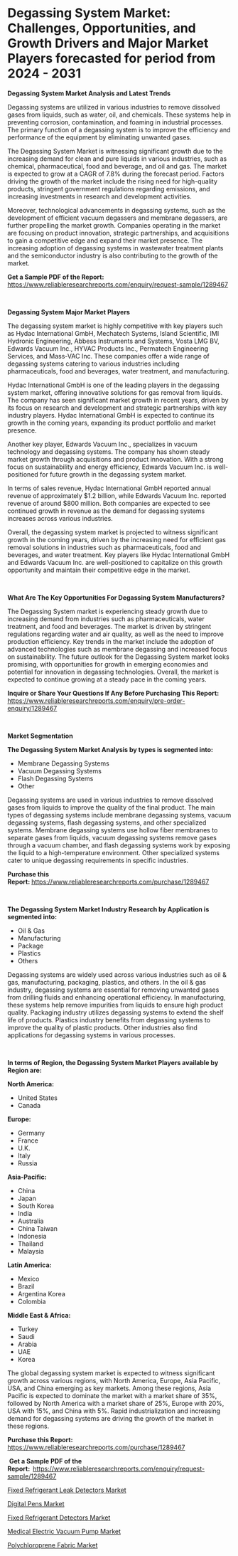 <p><h1>Degassing System Market: Challenges, Opportunities, and Growth Drivers and Major Market Players forecasted for period from 2024 - 2031</h1></p><p><strong>Degassing System Market Analysis and Latest Trends</strong></p>
<p><p>Degassing systems are utilized in various industries to remove dissolved gases from liquids, such as water, oil, and chemicals. These systems help in preventing corrosion, contamination, and foaming in industrial processes. The primary function of a degassing system is to improve the efficiency and performance of the equipment by eliminating unwanted gases.</p><p>The Degassing System Market is witnessing significant growth due to the increasing demand for clean and pure liquids in various industries, such as chemical, pharmaceutical, food and beverage, and oil and gas. The market is expected to grow at a CAGR of 7.8% during the forecast period. Factors driving the growth of the market include the rising need for high-quality products, stringent government regulations regarding emissions, and increasing investments in research and development activities.</p><p>Moreover, technological advancements in degassing systems, such as the development of efficient vacuum degassers and membrane degassers, are further propelling the market growth. Companies operating in the market are focusing on product innovation, strategic partnerships, and acquisitions to gain a competitive edge and expand their market presence. The increasing adoption of degassing systems in wastewater treatment plants and the semiconductor industry is also contributing to the growth of the market.</p></p>
<p><strong>Get a Sample PDF of the Report:&nbsp;</strong> <a href="https://www.reliableresearchreports.com/enquiry/request-sample/1289467">https://www.reliableresearchreports.com/enquiry/request-sample/1289467</a></p>
<p>&nbsp;</p>
<p><strong>Degassing System Major Market Players</strong></p>
<p><p>The degassing system market is highly competitive with key players such as Hydac International GmbH, Mechatech Systems, Island Scientific, IMI Hydronic Engineering, Abbess Instruments and Systems, Vosta LMG BV, Edwards Vacuum Inc., HYVAC Products Inc., Permatech Engineering Services, and Mass-VAC Inc. These companies offer a wide range of degassing systems catering to various industries including pharmaceuticals, food and beverages, water treatment, and manufacturing.</p><p>Hydac International GmbH is one of the leading players in the degassing system market, offering innovative solutions for gas removal from liquids. The company has seen significant market growth in recent years, driven by its focus on research and development and strategic partnerships with key industry players. Hydac International GmbH is expected to continue its growth in the coming years, expanding its product portfolio and market presence.</p><p>Another key player, Edwards Vacuum Inc., specializes in vacuum technology and degassing systems. The company has shown steady market growth through acquisitions and product innovation. With a strong focus on sustainability and energy efficiency, Edwards Vacuum Inc. is well-positioned for future growth in the degassing system market.</p><p>In terms of sales revenue, Hydac International GmbH reported annual revenue of approximately $1.2 billion, while Edwards Vacuum Inc. reported revenue of around $800 million. Both companies are expected to see continued growth in revenue as the demand for degassing systems increases across various industries.</p><p>Overall, the degassing system market is projected to witness significant growth in the coming years, driven by the increasing need for efficient gas removal solutions in industries such as pharmaceuticals, food and beverages, and water treatment. Key players like Hydac International GmbH and Edwards Vacuum Inc. are well-positioned to capitalize on this growth opportunity and maintain their competitive edge in the market.</p></p>
<p>&nbsp;</p>
<p><strong>What Are The Key Opportunities For Degassing System Manufacturers?</strong></p>
<p><p>The Degassing System market is experiencing steady growth due to increasing demand from industries such as pharmaceuticals, water treatment, and food and beverages. The market is driven by stringent regulations regarding water and air quality, as well as the need to improve production efficiency. Key trends in the market include the adoption of advanced technologies such as membrane degassing and increased focus on sustainability. The future outlook for the Degassing System market looks promising, with opportunities for growth in emerging economies and potential for innovation in degassing technologies. Overall, the market is expected to continue growing at a steady pace in the coming years.</p></p>
<p><strong>Inquire or Share Your Questions If Any Before Purchasing This Report:</strong> <a href="https://www.reliableresearchreports.com/enquiry/pre-order-enquiry/1289467">https://www.reliableresearchreports.com/enquiry/pre-order-enquiry/1289467</a></p>
<p>&nbsp;</p>
<p><strong>Market Segmentation</strong></p>
<p><strong>The Degassing System Market Analysis by types is segmented into:</strong></p>
<p><ul><li>Membrane Degassing Systems</li><li>Vacuum Degassing Systems</li><li>Flash Degassing Systems</li><li>Other</li></ul></p>
<p><p>Degassing systems are used in various industries to remove dissolved gases from liquids to improve the quality of the final product. The main types of degassing systems include membrane degassing systems, vacuum degassing systems, flash degassing systems, and other specialized systems. Membrane degassing systems use hollow fiber membranes to separate gases from liquids, vacuum degassing systems remove gases through a vacuum chamber, and flash degassing systems work by exposing the liquid to a high-temperature environment. Other specialized systems cater to unique degassing requirements in specific industries.</p></p>
<p><strong>Purchase this Report:&nbsp;</strong><a href="https://www.reliableresearchreports.com/purchase/1289467">https://www.reliableresearchreports.com/purchase/1289467</a></p>
<p>&nbsp;</p>
<p><strong>The Degassing System Market Industry Research by Application is segmented into:</strong></p>
<p><ul><li>Oil & Gas</li><li>Manufacturing</li><li>Package</li><li>Plastics</li><li>Others</li></ul></p>
<p><p>Degassing systems are widely used across various industries such as oil & gas, manufacturing, packaging, plastics, and others. In the oil & gas industry, degassing systems are essential for removing unwanted gases from drilling fluids and enhancing operational efficiency. In manufacturing, these systems help remove impurities from liquids to ensure high product quality. Packaging industry utilizes degassing systems to extend the shelf life of products. Plastics industry benefits from degassing systems to improve the quality of plastic products. Other industries also find applications for degassing systems in various processes.</p></p>
<p>&nbsp;</p>
<p><strong>In terms of Region, the Degassing System Market Players available by Region are:</strong></p>
<p>
    <p> <strong> North America: </strong>
        <ul>
            <li>United States</li>
            <li>Canada</li>
        </ul>
        </p> 
    <p> <strong> Europe: </strong>
        <ul>
            <li>Germany</li>
            <li>France</li>
            <li>U.K.</li>
            <li>Italy</li>
            <li>Russia</li>
        </ul>
        </p> 
    <p> <strong> Asia-Pacific: </strong>
        <ul>
            <li>China</li>
            <li>Japan</li>
            <li>South Korea</li>
            <li>India</li>
            <li>Australia</li>
            <li>China Taiwan</li>
            <li>Indonesia</li>
            <li>Thailand</li>
            <li>Malaysia</li>
        </ul>
        </p> 
    <p> <strong> Latin America: </strong>
        <ul>
            <li>Mexico</li>
            <li>Brazil</li>
            <li>Argentina Korea</li>
            <li>Colombia</li>
        </ul>
        </p> 
    <p> <strong> Middle East & Africa: </strong>
        <ul>
            <li>Turkey</li>
            <li>Saudi</li>
            <li>Arabia</li>
            <li>UAE</li>
            <li>Korea</li>
        </ul>
    </p>
    </p>
<p><p>The global degassing system market is expected to witness significant growth across various regions, with North America, Europe, Asia Pacific, USA, and China emerging as key markets. Among these regions, Asia Pacific is expected to dominate the market with a market share of 35%, followed by North America with a market share of 25%, Europe with 20%, USA with 15%, and China with 5%. Rapid industrialization and increasing demand for degassing systems are driving the growth of the market in these regions.</p></p>
<p><strong>Purchase this Report: </strong><a href="https://www.reliableresearchreports.com/purchase/1289467">https://www.reliableresearchreports.com/purchase/1289467</a></p>
<p>&nbsp;<strong>Get a Sample PDF of the Report:&nbsp;&nbsp;</strong><a href="https://www.reliableresearchreports.com/enquiry/request-sample/1289467">https://www.reliableresearchreports.com/enquiry/request-sample/1289467</a></p>
<p><strong></strong></p>
<p><p><a href="https://nifty-kite-d51.notion.site/Fixed-Refrigerant-Leak-Detectors-Market-Size-Share-Trends-Analysis-Report-By-Application-Regiona-f0e8f08a9d2b4d248a0aad2edbd20496">Fixed Refrigerant Leak Detectors Market</a></p><p><a href="https://view.publitas.com/reportprime-1/digital-pens-market-size-share-trends-analysis-report-by-application-regional-outlook-competitive-strategies-and-segment-forecasts-2024-2031/">Digital Pens Market</a></p><p><a href="https://ivy-potential-64b.notion.site/Fixed-Refrigerant-Detectors-Market-Research-Report-The-Key-To-Successful-Business-Strategy-Forecast-ed65f04f240c4cab971859e8fa1cab55">Fixed Refrigerant Detectors Market</a></p><p><a href="https://five-trouble-98a.notion.site/Medical-Electric-Vacuum-Pump-Market-Insights-Market-Players-and-Forecast-Till-2031-bd47ca23cef54429aa1603f38ef583d6">Medical Electric Vacuum Pump Market</a></p><p><a href="https://view.publitas.com/reportprime-1/polychloroprene-fabric-market-size-growing-and-forecasted-for-period-from-2024-2031-and-provides-complete-market-analysis-of-this-market/">Polychloroprene Fabric Market</a></p></p>